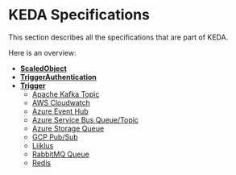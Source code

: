 # KEDA Specifications

This section describes all the specifications that are part of KEDA.

Here is an overview:

- [**ScaledObject**](./ScaledObject.md)
- [**TriggerAuthentication**](./TriggerAuthentication.md)
- [**Trigger**](./triggers/README.md)
    - [Apache Kafka Topic](./triggers/apache-kafka-topic.md)
    - [AWS Cloudwatch](./triggers/aws-cloudwatch.md)
    - [Azure Event Hub](./triggers/azure-event-hub.md)
    - [Azure Service Bus Queue/Topic](./triggers/azure-service-bus.md)
    - [Azure Storage Queue](./triggers/azure-storage-queue.md)
    - [GCP Pub/Sub](./triggers/gcp-pub-sub.md)
    - [Liiklus](./triggers/liiklus-topic.md)
    - [RabbitMQ Queue](./triggers/rabbit-mq-queue.md)
    - [Redis](./triggers/redis.md)


